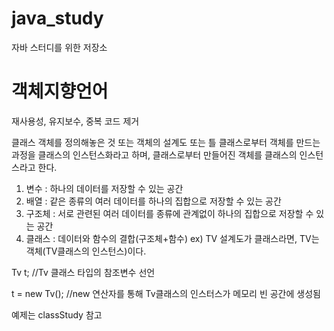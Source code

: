 # java_study
자바 스터디를 위한 저장소

# 객체지향언어
재사용성, 유지보수, 중복 코드 제거

클래스 객체를 정의해놓은 것 또는 객체의 설계도 또는 틀
클래스로부터 객체를 만드는 과정을 클래스의 인스턴스화라고 하며, 클래스로부터 만들어진 객체를 클래스의 인스턴스라고 한다.

1. 변수 : 하나의 데이터를 저장할 수 있는 공간
2. 배열 : 같은 종류의 여러 데이터를 하나의 집합으로 저장할 수 있는 공간
3. 구조체 : 서로 관련된 여러 데이터를 종류에 관계없이 하나의 집합으로 저장할 수 있는 공간
4. 클래스 : 데이터와 함수의 결합(구조체+함수)
ex) TV 설계도가 클래스라면, TV는 객체(TV클래스의 인스턴스)이다.

Tv t; //Tv 클래스 타입의 참조변수 선언

t = new Tv(); //new 연산자를 통해 Tv클래스의 인스터스가 메모리 빈 공간에 생성됨

예제는 classStudy 참고

